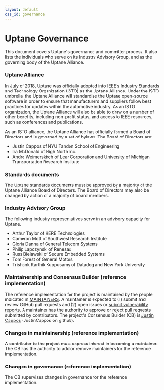 ```yaml
---
layout: default
css_id: governance
---
```


# Uptane Governance

This document covers Uptane's governance and committer process. It also lists the individuals who serve on its Industry Advisory Group, and as the governing body of the Uptane Alliance.

### Uptane Alliance

In July of 2018, Uptane was officially adopted into IEEE's Industry Standards
and Technology Organization (ISTO) as the Uptane Alliance. Under the ISTO umbrella,
the Uptane Alliance will standardize the Uptane open-source software in order to ensure that manufacturers and suppliers
follow best practices for updates within the automotive industry. As an ISTO
organization, the Uptane Alliance will also be able to draw on a number of other
benefits, including non-profit status, and access to IEEE resources, such as conferences
and publications.

As an ISTO alliance, the Uptane Alliance has officially formed a Board of Directors and is governed by a set of bylaws. The Board of Directors are:

* Justin Cappos of NYU Tandon School of Engineering
* Ira McDonald of High North Inc.
* Andre Weimerskirch of Lear Corporation and University of Michigan
Transportation Research Institute

### Standards documents

The Uptane standards documents must be approved by a majority of the Uptane Alliance Board of Directors. The Board of Directors may also be changed by
action of a majority of board members.

### Industry Advisory Group

The following industry representatives serve in an advisory capacity for Uptane.

* Arthur Taylor of HERE Technologies
* Cameron Mott of Southwest Research Institute
* Gloria Danna of General Telecom Systems
* Philip Lapczynski of Renesas
* Russ Bielawski of Secure Embedded Systems
* Tom Forest of General Motors
* Trishank Karthik Kuppusamy of Datadog and New York University


### Maintainership and Consensus Builder (reference implementation)

The reference implementation for the project is maintained by the people indicated in
[MAINTAINERS](MAINTAINERS.txt). A maintainer is expected to (1) submit and review GitHub pull requests and (2) open issues or [submit vulnerability
reports](https://github.com/theupdateframework/tuf#security-issues-and-bugs).
A maintainer has the authority to approve or reject pull requests submitted by
contributors.  The project's Consensus Builder (CB) is
[Justin Cappos](jcappos@nyu.edu) (JustinCappos on github).

### Changes in maintainership (reference implementation)

A contributor to the project must express interest in becoming a maintainer.
The CB has the authority to add or remove maintainers for the reference
implementation.

### Changes in governance (reference implementation)

The CB supervises changes in governance for the reference implementation.
